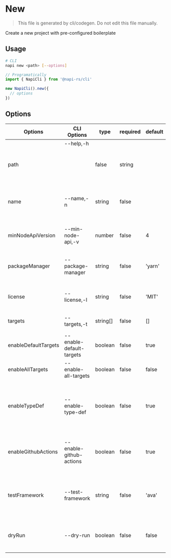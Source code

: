 # New

> This file is generated by cli/codegen. Do not edit this file manually.

Create a new project with pre-configured boilerplate

## Usage

```sh
# CLI
napi new <path> [--options]
```

```typescript
// Programatically
import { NapiCli } from '@napi-rs/cli'

new NapiCli().new({
  // options
})
```

## Options

| Options              | CLI Options              | type     | required | default | description                                                                      |
| -------------------- | ------------------------ | -------- | -------- | ------- | -------------------------------------------------------------------------------- |
|                      | --help,-h                |          |          |         | get help                                                                         |
| path                 | <path>                   | false    | string   |         | The path where the NAPI-RS project will be created.                              |
| name                 | --name,-n                | string   | false    |         | The name of the project, default to the name of the directory if not provided    |
| minNodeApiVersion    | --min-node-api,-v        | number   | false    | 4       | The minimum Node-API version to support                                          |
| packageManager       | --package-manager        | string   | false    | 'yarn'  | The package manager to use. Only support yarn 4.x for now.                       |
| license              | --license,-l             | string   | false    | 'MIT'   | License for open-sourced project                                                 |
| targets              | --targets,-t             | string[] | false    | []      | All targets the crate will be compiled for.                                      |
| enableDefaultTargets | --enable-default-targets | boolean  | false    | true    | Whether enable default targets                                                   |
| enableAllTargets     | --enable-all-targets     | boolean  | false    | false   | Whether enable all targets                                                       |
| enableTypeDef        | --enable-type-def        | boolean  | false    | true    | Whether enable the `type-def` feature for typescript definitions auto-generation |
| enableGithubActions  | --enable-github-actions  | boolean  | false    | true    | Whether generate preconfigured GitHub Actions workflow                           |
| testFramework        | --test-framework         | string   | false    | 'ava'   | The JavaScript test framework to use, only support `ava` for now                 |
| dryRun               | --dry-run                | boolean  | false    | false   | Whether to run the command in dry-run mode                                       |
